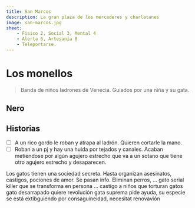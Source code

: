 ```yaml
---
title: San Marcos
description: La gran plaza de los mercaderes y charlatanes 
image: san-marcos.jpg
sheet:
    - Fisico 2, Social 3, Mental 4
    - Alerta 6, Artesanía 8
    - Teleportarse.
---
```

# Los monellos

> Banda de niños ladrones de Venecia.
> Guiados por una niña y su gata.

## Nero

## Historias

- [ ] A un rico gordo le roban y atrapa al ladrón. Quieren cortarle la mano.
- [ ] Roban a un pj y hay una huida por tejados y canales. Acaban metiendose por algún agujero estrecho que va a un sotano que
tiene otro agujero estrecho y desaparecen. 

Los gatos tienen una sociedad secreta.
Hasta organizan asesinatos, castigos, pociones de amor. Se pasan info. Eliminan perros, ...
gato serial killer que se transforma en persona ...
castigo a niños que torturan gatos
gato desarrapado quiere revolución
gata suprema pide ayuda, su especie se está extibguiendo por consaguineidad, necesitat renovavión